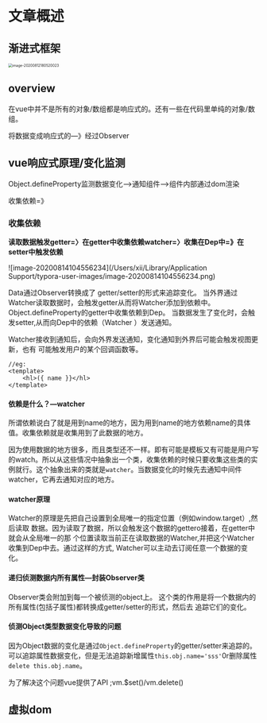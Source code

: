 # 文章概述

## 渐进式框架

<img src="/Users/xii/Library/Application Support/typora-user-images/image-20200812180520023.png" alt="image-20200812180520023" style="zoom:50%;" />

## overview

在vue中并不是所有的对象/数组都是响应式的。还有一些在代码里单纯的对象/数组。

将数据变成响应式的—》经过Observer

## vue响应式原理/变化监测

Object.defineProperty监测数据变化—>通知组件—>组件内部通过dom渲染

收集依赖=》

### 收集依赖

**读取数据触发getter=〉在getter中收集依赖watcher=〉收集在Dep中=》在setter中触发依赖**

![image-20200814104556234](/Users/xii/Library/Application Support/typora-user-images/image-20200814104556234.png)

Data通过Observer转换成了 getter/setter的形式来追踪变化。 当外界通过Watcher读取数据时，会触发getter从而将Watcher添加到依赖中。Object.defineProperty的getter中收集依赖到Dep。 当数据发生了变化时，会触发setter,从而向Dep中的依赖（Watcher ）发送通知。

Watcher接收到通知后，会向外界发送通知，变化通知到外界后可能会触发视图更新，也有 可能触发用户的某个回调函数等。

```
//eg:
<template>
	<hl>({ name }}</hl>
</template>
```

#### 依赖是什么？—watcher

所谓依赖说白了就是用到name的地方，因为用到name的地方依赖name的具体值。收集依赖就是收集用到了此数据的地方。

因为使用数据的地方很多，而且类型还不一样。即有可能是模板又有可能是用户写的watch。所以从这些情况中抽象出一个类，收集依赖的时候只要收集这些类的实例就行。这个抽象出来的类就是`watcher`。当数据变化的时候先去通知中间件watcher，它再去通知对应的地方。

#### watcher原理

Watcher的原理是先把自己设置到全局唯一的指定位置（例如window.target）,然后读取 数据。因为读取了数据，所以会触发这个数据的gettero接着，在getter中就会从全局唯一的那 个位置读取当前正在读取数据的Watcher,并把这个Watcher收集到Dep中去。通过这样的方式, Watcher可以主动去订阅任意一个数据的变化。

#### 递归侦测数据内所有属性—封装Observer类

Observer类会附加到每一个被侦测的object上。 这个类的作用是将一个数据内的所有属性(包括子属性)都转换成getter/setter的形式，然后去 追踪它们的变化。

#### 侦测Object类型数据变化导致的问题

因为Object数据的变化是通过`Object.defineProperty`的getter/setter来追踪的。可以追踪属性数据变化，但是无法追踪新增属性`this.obj.name='sss'`0r删除属性`delete this.obj.name`。

为了解决这个问题vue提供了API ;vm.$set()/vm.delete()

## 虚拟dom



